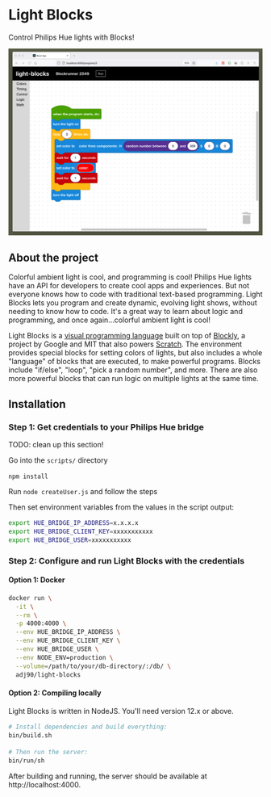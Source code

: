 # Light Blocks

Control Philips Hue lights with Blocks!

![](docs/screenshot.png)

## About the project

Colorful ambient light is cool, and programming is cool! Philips Hue lights have an API for developers to create cool apps and experiences. But not everyone knows how to code with traditional text-based programming. Light Blocks lets you program and create dynamic, evolving light shows, without needing to know how to code. It's a great way to learn about logic and programming, and once again...colorful ambient light is cool!

Light Blocks is a [visual programming language](https://en.wikipedia.org/wiki/Visual_programming_language) built on top of [Blockly](https://developers.google.com/blockly), a project by Google and MIT that also powers [Scratch](https://scratch.mit.edu/). The environment provides special blocks for setting colors of lights, but also includes a whole "language" of blocks that are executed, to make powerful programs. Blocks include "if/else", "loop", "pick a random number", and more. There are also more powerful blocks that can run logic on multiple lights at the same time.

## Installation

### Step 1: Get credentials to your Philips Hue bridge

TODO: clean up this section!

Go into the `scripts/` directory

`npm install`

Run `node createUser.js` and follow the steps

Then set environment variables from the values in the script output:

```bash
export HUE_BRIDGE_IP_ADDRESS=x.x.x.x
export HUE_BRIDGE_CLIENT_KEY=xxxxxxxxxxx
export HUE_BRIDGE_USER=xxxxxxxxxxx
```

### Step 2: Configure and run Light Blocks with the credentials

#### Option 1: Docker

```bash
docker run \
  -it \
  --rm \
  -p 4000:4000 \
  --env HUE_BRIDGE_IP_ADDRESS \
  --env HUE_BRIDGE_CLIENT_KEY \
  --env HUE_BRIDGE_USER \
  --env NODE_ENV=production \
  --volume=/path/to/your/db-directory/:/db/ \
  adj90/light-blocks
```

#### Option 2: Compiling locally

Light Blocks is written in NodeJS. You'll need version 12.x or above.

```bash
# Install dependencies and build everything:
bin/build.sh

# Then run the server:
bin/run/sh
```

After building and running, the server should be available at http://localhost:4000.
